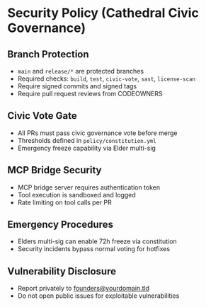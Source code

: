 # Security Policy (Cathedral Civic Governance)

## Branch Protection
- `main` and `release/*` are protected branches
- Required checks: `build`, `test`, `civic-vote`, `sast`, `license-scan`
- Require signed commits and signed tags
- Require pull request reviews from CODEOWNERS

## Civic Vote Gate
- All PRs must pass civic governance vote before merge
- Thresholds defined in `policy/constitution.yml`
- Emergency freeze capability via Elder multi-sig

## MCP Bridge Security
- MCP bridge server requires authentication token
- Tool execution is sandboxed and logged
- Rate limiting on tool calls per PR

## Emergency Procedures
- Elders multi-sig can enable 72h freeze via constitution
- Security incidents bypass normal voting for hotfixes

## Vulnerability Disclosure
- Report privately to founders@yourdomain.tld
- Do not open public issues for exploitable vulnerabilities
